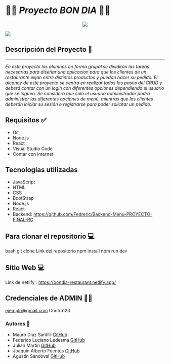 # 👨‍🍳 *Proyecto BON DIA* 👨‍🍳

<div style = "text-align:center">
<img src= "https://i.imgur.com/oUq5IDz.jpg"/>
</div>


<p align="left">
   <img src="https://i.imgur.com/NJS3ww6.jpg">
</p>

## Descripción del Proyecto 📃
<hr>

*En este proyecto los alumnos en forma grupal se dividirán las tareas necesarias para diseñar una aplicación para que los clientes de un restaurante elijan entre distintos productos y puedan hacer su pedido.
El alcance de este proyecto se centra en realizar todos los pasos del CRUD y deberá contar con un login con diferentes opciones dependiendo el usuario que se loguea. Se considera que solo el usuario administrador podrá administrar las diferentes opciones de menú, mientras que los clientes deberán iniciar su sesión o registrarse para poder solicitar un pedido.*

## Requisitos ✅
- Git
- Node.js
- React
- Visual Studio Code
- Contar con internet

## Tecnologías utilizadas
- JavaScript
- HTML
- CSS
- BootStrap
- Node.js
- React
- Backend: https://github.com/Fedreric/Backend-Menu-PROYECTO-FINAL-RC


## Para clonar el repositorio 💻

bash
git clone Link del repositorio
npm install
npm run dev

## Sitio Web 💻
Link de netlify : https://bondia-restaurant.netlify.app/

## Credenciales de ADMIN 👨‍💼
ejemplo@gmail.com
Contra123

### Autores 👣
+ Mauro Diaz Santilli [GitHub](https://github.com/MauroDiazSantilli)
+ Federico Luciano Ledesma [GitHub](https://github.com/Fedreric)
+ Julian Martin [GitHub](https://github.com/Juliancito1)
+ Joaquin Alberto Fuentes [GitHub](https://github.com/joaquin-fuentes)
+ Agustin Sandoval [GitHub](https://github.com/Agustincomics)
